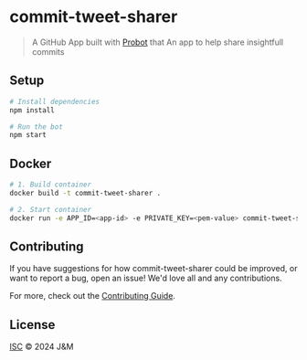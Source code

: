 # commit-tweet-sharer

> A GitHub App built with [Probot](https://github.com/probot/probot) that An app to help share insightfull commits

## Setup

```sh
# Install dependencies
npm install

# Run the bot
npm start
```

## Docker

```sh
# 1. Build container
docker build -t commit-tweet-sharer .

# 2. Start container
docker run -e APP_ID=<app-id> -e PRIVATE_KEY=<pem-value> commit-tweet-sharer
```

## Contributing

If you have suggestions for how commit-tweet-sharer could be improved, or want to report a bug, open an issue! We'd love all and any contributions.

For more, check out the [Contributing Guide](CONTRIBUTING.md).

## License

[ISC](LICENSE) © 2024 J&M
